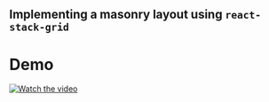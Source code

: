 ## Implementing a masonry layout using `react-stack-grid`

# Demo

[![Watch the video](https://i.sstatic.net/Vp2cE.png)](https://youtu.be/vt5fpE0bzSY)